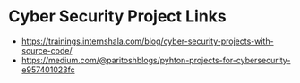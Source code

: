 # Cyber Security Project Links

- https://trainings.internshala.com/blog/cyber-security-projects-with-source-code/
- https://medium.com/@paritoshblogs/pyhton-projects-for-cybersecurity-e957401023fc
